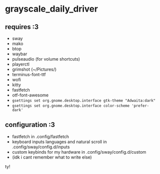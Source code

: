 # grayscale_daily_driver

## requires :3

* sway
* mako
* btop
* waybar
* pulseaudio (for volume shortcuts)
* playerctl
* grimshot (~/Pictures/)
* terminus-font-ttf
* wofi
* kitty
* fastfetch
* otf-font-awesome
* `gsettings set org.gnome.desktop.interface gtk-theme "Adwaita:dark"`
* `gsettings set org.gnome.desktop.interface color-scheme 'prefer-dark'`

## configuration :3

* fastfetch in .config/fastfetch
* keyboard inputs languages and natural scroll in .config/sway/config.d/inputs
* custom keybinds for my hardware in .config/sway/config.d/custom
* (idk i cant remember what to write else)

ty!

